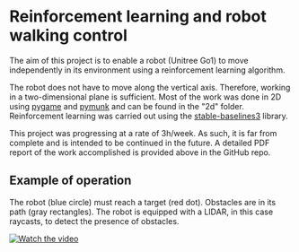 # Reinforcement learning and robot walking control

The aim of this project is to enable a robot (Unitree Go1) to move independently in its environment using a reinforcement learning algorithm.  

The robot does not have to move along the vertical axis. Therefore, working in a two-dimensional plane is sufficient. Most of the work was done in 2D using [pygame](https://www.pygame.org/) and [pymunk](https://www.pymunk.org/) and can be found in the "2d" folder. Reinforcement learning was carried out using the [stable-baselines3](https://stable-baselines3.readthedocs.io/en/master/#) library.  

This project was progressing at a rate of 3h/week. As such, it is far from complete and is intended to be continued in the future. A detailed PDF report of the work accomplished is provided above in the GitHub repo.  

## Example of operation

The robot (blue circle) must reach a target (red dot). Obstacles are in its path (gray rectangles). The robot is equipped with a LIDAR, in this case raycasts, to detect the presence of obstacles.

[![Watch the video](https://img.youtube.com/vi/bJotKTeecww/maxresdefault.jpg)](https://youtu.be/bJotKTeecww)
